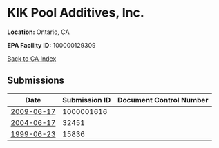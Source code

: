 # KIK Pool Additives, Inc.

**Location:** Ontario, CA

**EPA Facility ID:** 100000129309

[Back to CA Index](../../index.md)

## Submissions

| Date | Submission ID | Document Control Number |
|------|--------------|-------------------------|
| [2009-06-17](submissions/1000001616.md) | 1000001616 |  |
| [2004-06-17](submissions/32451.md) | 32451 |  |
| [1999-06-23](submissions/15836.md) | 15836 |  |
